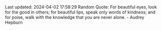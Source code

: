 Last updated: 2024-04-02 17:58:29
Random Quote: For beautiful eyes, look for the good in others; for beautiful lips, speak only words of kindness; and for poise, walk with the knowledge that you are never alone. - Audrey Hepburn
